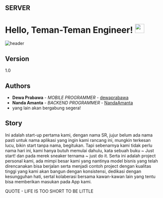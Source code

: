 ## SERVER

# Hello, Teman-Teman Engineer! <img src="https://raw.githubusercontent.com/MartinHeinz/MartinHeinz/master/wave.gif" width="30px">

![header](https://capsule-render.vercel.app/api?type=rect&color=auto&height=300&section=footer&text=SR%20PROJECT&fontSize=90)

## Version

1.0

## Authors

* **Dewa Prabawa** - *MOBILE PROGRAMMER* - [dewaprabawa](https://github.com/dewaprabawa)
* **Nanda Amanta** - *BACKEND PROGRAMMER* - [NandaAmanta](https://github.com/NandaAmanta)
* yang lain akan bergabung segera!


## Story

Ini adalah start-up pertama kami, dengan nama SR, jujur belum ada nama pasti untuk nama aplikasi yang ingin kami rancang ini, mungkin terkesan lucu, bikin start tanpa nama, begitukan. Tapi sebenarnya kami tidak perlu nama hari ini, kami hanya butuh memulai dahulu, kata sebuah buku ~ Just start! dan pada merek sneaker ternama ~ just do it. Serta ini adalah project personal kami, ada mimpi besar kami yang nantinya model bisnis yang telah direncanakan bisa berjalan serta menjadi contoh project dengan kualitas tinggi yang kami akan bangun dengan konsistensi, dedikasi dengan kesungguhan hati, sertal kolaberasi bersama kawan-kawan lain yang tentu bisa memberikan masukan pada App kami. 

QUOTE - LIFE IS TOO SHORT TO BE LITTLE 
